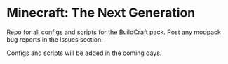 # Minecraft: The Next Generation

Repo for all configs and scripts for the BuildCraft pack. Post any modpack bug reports in the issues section. 

Configs and scripts will be added in the coming days.
